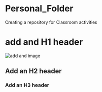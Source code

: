 # Personal_Folder

Creating a repository for Classroom activities
# add and H1 header
![add and image](https://images.unsplash.com/photo-1509233725247-49e657c54213?ixlib=rb-1.2.1&ixid=eyJhcHBfaWQiOjEyMDd9&auto=format&fit=crop&w=1287&q=80)


## Add an H2 header ##

### Add an H3 header ###